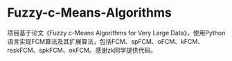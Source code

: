 # Fuzzy-c-Means-Algorithms

项目基于论文《Fuzzy c-Means Algorithms for Very Large Data》，使用Python语言实现FCM算法及其扩展算法，包括FCM、spFCM、oFCM、kFCM、reskFCM、spkFCM、okFCM。感谢zk同学提供代码。